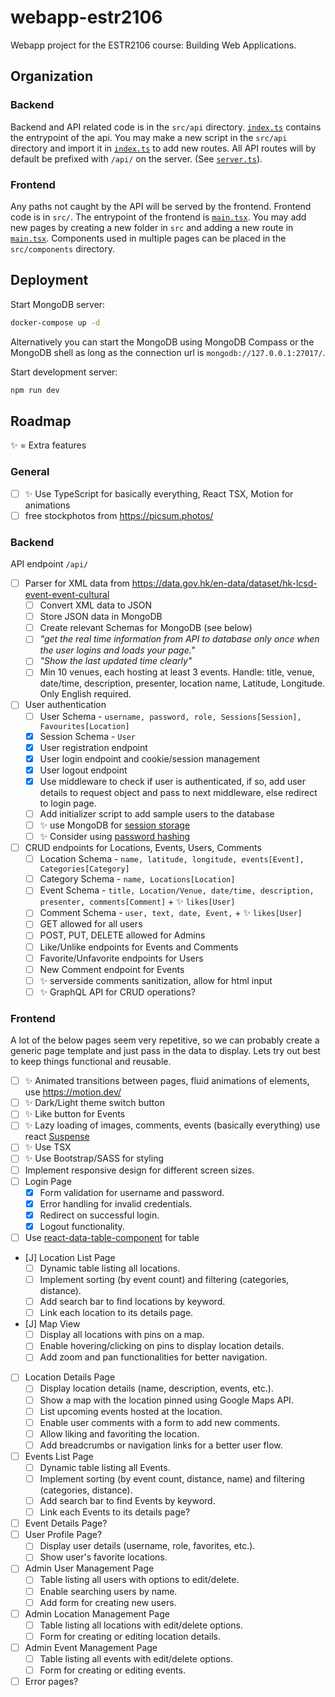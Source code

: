 # webapp-estr2106

Webapp project for the ESTR2106 course: Building Web Applications.

## Organization

### Backend

Backend and API related code is in the `src/api` directory. [`index.ts`](src/api/index.ts) contains the entrypoint of the api. You may make a new script in the `src/api` directory and import it in [`index.ts`](src/api/index.ts) to add new routes. All API routes will by default be prefixed with `/api/` on the server. (See [`server.ts`](server.ts)).

### Frontend

Any paths not caught by the API will be served by the frontend. Frontend code is in `src/`. The entrypoint of the frontend is [`main.tsx`](src/main.tsx). You may add new pages by creating a new folder in `src` and adding a new route in [`main.tsx`](src/main.tsx). Components used in multiple pages can be placed in the `src/components` directory.

## Deployment

Start MongoDB server:

```bash
docker-compose up -d
```

Alternatively you can start the MongoDB using MongoDB Compass or the MongoDB shell as long as the connection url is `mongodb://127.0.0.1:27017/`.

Start development server:

```bash
npm run dev
```

## Roadmap

✨ = Extra features

### General

- [ ] ✨ Use TypeScript for basically everything, React TSX, Motion for animations
- [ ] free stockphotos from <https://picsum.photos/>

### Backend

API endpoint `/api/`

- [ ] Parser for XML data from <https://data.gov.hk/en-data/dataset/hk-lcsd-event-event-cultural>
    - [ ] Convert XML data to JSON
    - [ ] Store JSON data in MongoDB
    - [ ] Create relevant Schemas for MongoDB (see below)
    - [ ] *"get the real time information from API to database only once when the user
logins and loads your page."*
    - [ ] *"Show the last updated time clearly"*
    - [ ] Min 10 venues, each hosting at least 3 events. Handle: title, venue, date/time, description, presenter, location name, Latitude, Longitude. Only English required.

- [ ] User authentication
    - [ ] User Schema - `username, password, role, Sessions[Session], Favourites[Location]`
    - [x] Session Schema - `User`
    - [x] User registration endpoint
    - [x] User login endpoint and cookie/session management
    - [x] User logout endpoint
    - [x] Use middleware to check if user is authenticated, if so, add user details to request object and pass to next middleware, else redirect to login page.
    - [ ] Add initializer script to add sample users to the database
    - [ ] ✨ use MongoDB for [session storage](https://medium.com/front-end-weekly/make-sessions-work-with-express-js-using-mongodb-62a8a3423ef5)
    - [ ] ✨ Consider using [password hashing](https://www.mongodb.com/blog/post/password-authentication-with-mongoose-part-1)

- [ ] CRUD endpoints for Locations, Events, Users, Comments
    - [ ] Location Schema - `name, latitude, longitude, events[Event], Categories[Category]`
    - [ ] Category Schema - `name, Locations[Location]`
    - [ ] Event Schema - `title, Location/Venue, date/time, description, presenter, comments[Comment]` + ✨ `likes[User]`
    - [ ] Comment Schema - `user, text, date, Event,` + ✨ `likes[User]`
    - [ ] GET allowed for all users
    - [ ] POST, PUT, DELETE allowed for Admins
    - [ ] Like/Unlike endpoints for Events and Comments
    - [ ] Favorite/Unfavorite endpoints for Users
    - [ ] New Comment endpoint for Events
    - [ ] ✨ serverside comments sanitization, allow for html input
    - [ ] ✨ GraphQL API for CRUD operations?

### Frontend

A lot of the below pages seem very repetitive, so we can probably create a generic page template and just pass in the data to display. Lets try out best to keep things functional and reusable.

- [ ] ✨ Animated transitions between pages, fluid animations of elements, use <https://motion.dev/>
- [ ] ✨ Dark/Light theme switch button
- [ ] ✨ Like button for Events
- [ ] ✨ Lazy loading of images, comments, events (basically everything) use react [Suspense](https://react.dev/reference/react/Suspense)
- [ ] ✨ Use TSX
- [ ] ✨ Use Bootstrap/SASS for styling
- [ ] Implement responsive design for different screen sizes.
- [ ] Login Page
    - [x] Form validation for username and password.
    - [x] Error handling for invalid credentials.
    - [x] Redirect on successful login.
    - [x] Logout functionality.
- [ ] Use [react-data-table-component](https://www.npmjs.com/package/react-data-table-component) for table
- [J] Location List Page
    - [ ] Dynamic table listing all locations.
    - [ ] Implement sorting (by event count) and filtering (categories, distance).
    - [ ] Add search bar to find locations by keyword.
    - [ ] Link each location to its details page.
- [J] Map View
    - [ ] Display all locations with pins on a map.
    - [ ] Enable hovering/clicking on pins to display location details.
    - [ ] Add zoom and pan functionalities for better navigation.
- [ ] Location Details Page
    - [ ] Display location details (name, description, events, etc.).
    - [ ] Show a map with the location pinned using Google Maps API.
    - [ ] List upcoming events hosted at the location.
    - [ ] Enable user comments with a form to add new comments.
    - [ ] Allow liking and favoriting the location.
    - [ ] Add breadcrumbs or navigation links for a better user flow.
- [ ] Events List Page
    - [ ] Dynamic table listing all Events.
    - [ ] Implement sorting (by event count, distance, name) and filtering (categories, distance).
    - [ ] Add search bar to find Events by keyword.
    - [ ] Link each Events to its details page?
- [ ] Event Details Page?
- [ ] User Profile Page?
    - [ ] Display user details (username, role, favorites, etc.).
    - [ ] Show user's favorite locations.
- [ ] Admin User Management Page
    - [ ] Table listing all users with options to edit/delete.
    - [ ] Enable searching users by name.
    - [ ] Add form for creating new users.
- [ ] Admin Location Management Page
    - [ ] Table listing all locations with edit/delete options.
    - [ ] Form for creating or editing location details.
- [ ] Admin Event Management Page
    - [ ] Table listing all events with edit/delete options.
    - [ ] Form for creating or editing events.
- [ ] Error pages?
